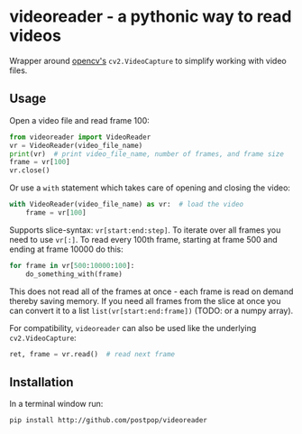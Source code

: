# videoreader - a pythonic way to read videos
Wrapper around [opencv's][1] `cv2.VideoCapture` to simplify working with video files.

## Usage
Open a video file and read frame 100:
```python
from videoreader import VideoReader  
vr = VideoReader(video_file_name)
print(vr)  # print video_file_name, number of frames, and frame size
frame = vr[100]
vr.close()
```

Or use a `with` statement which takes care of opening and closing the video:
```python
with VideoReader(video_file_name) as vr:  # load the video
    frame = vr[100]
```

Supports slice-syntax: `vr[start:end:step]`. To iterate over all frames you need to use `vr[:]`. To read every 100th frame, starting at frame 500 and ending at frame 10000 do this:
```python
for frame in vr[500:10000:100]:
    do_something_with(frame)
```
This does not read all of the frames at once - each frame is read on demand thereby saving memory. If you need all frames from the slice at once you can convert it to a list `list(vr[start:end:frame])` (TODO: or a numpy array).

For compatibility, `videoreader` can also be used like the underlying `cv2.VideoCapture`:
```python
ret, frame = vr.read()  # read next frame
```

## Installation
In a terminal window run:
```shell
pip install http://github.com/postpop/videoreader
```

[1]: http://opencv.org
[2]: https://jeffknupp.com/blog/2016/03/07/python-with-context-managers/
